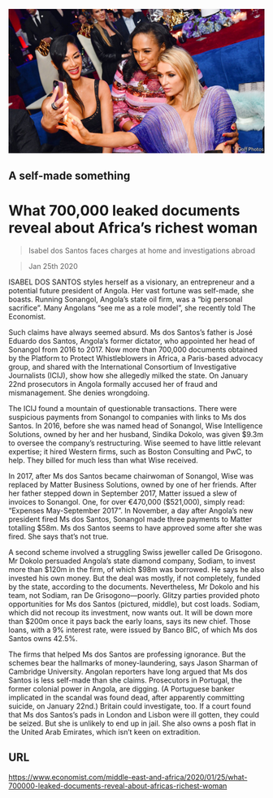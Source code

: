 ![](./images/20200125_MAP004_0.jpg)

## A self-made something

# What 700,000 leaked documents reveal about Africa’s richest woman

> Isabel dos Santos faces charges at home and investigations abroad

> Jan 25th 2020

ISABEL DOS SANTOS styles herself as a visionary, an entrepreneur and a potential future president of Angola. Her vast fortune was self-made, she boasts. Running Sonangol, Angola’s state oil firm, was a “big personal sacrifice”. Many Angolans “see me as a role model”, she recently told The Economist.

Such claims have always seemed absurd. Ms dos Santos’s father is José Eduardo dos Santos, Angola’s former dictator, who appointed her head of Sonangol from 2016 to 2017. Now more than 700,000 documents obtained by the Platform to Protect Whistleblowers in Africa, a Paris-based advocacy group, and shared with the International Consortium of Investigative Journalists (ICIJ), show how she allegedly milked the state. On January 22nd prosecutors in Angola formally accused her of fraud and mismanagement. She denies wrongdoing.

The ICIJ found a mountain of questionable transactions. There were suspicious payments from Sonangol to companies with links to Ms dos Santos. In 2016, before she was named head of Sonangol, Wise Intelligence Solutions, owned by her and her husband, Sindika Dokolo, was given $9.3m to oversee the company’s restructuring. Wise seemed to have little relevant expertise; it hired Western firms, such as Boston Consulting and PwC, to help. They billed for much less than what Wise received.

In 2017, after Ms dos Santos became chairwoman of Sonangol, Wise was replaced by Matter Business Solutions, owned by one of her friends. After her father stepped down in September 2017, Matter issued a slew of invoices to Sonangol. One, for over €470,000 ($521,000), simply read: “Expenses May-September 2017”. In November, a day after Angola’s new president fired Ms dos Santos, Sonangol made three payments to Matter totalling $58m. Ms dos Santos seems to have approved some after she was fired. She says that’s not true.

A second scheme involved a struggling Swiss jeweller called De Grisogono. Mr Dokolo persuaded Angola’s state diamond company, Sodiam, to invest more than $120m in the firm, of which $98m was borrowed. He says he also invested his own money. But the deal was mostly, if not completely, funded by the state, according to the documents. Nevertheless, Mr Dokolo and his team, not Sodiam, ran De Grisogono—poorly. Glitzy parties provided photo opportunities for Ms dos Santos (pictured, middle), but cost loads. Sodiam, which did not recoup its investment, now wants out. It will be down more than $200m once it pays back the early loans, says its new chief. Those loans, with a 9% interest rate, were issued by Banco BIC, of which Ms dos Santos owns 42.5%.

The firms that helped Ms dos Santos are professing ignorance. But the schemes bear the hallmarks of money-laundering, says Jason Sharman of Cambridge University. Angolan reporters have long argued that Ms dos Santos is less self-made than she claims. Prosecutors in Portugal, the former colonial power in Angola, are digging. (A Portuguese banker implicated in the scandal was found dead, after apparently committing suicide, on January 22nd.) Britain could investigate, too. If a court found that Ms dos Santos’s pads in London and Lisbon were ill gotten, they could be seized. But she is unlikely to end up in jail. She also owns a posh flat in the United Arab Emirates, which isn’t keen on extradition.

## URL

https://www.economist.com/middle-east-and-africa/2020/01/25/what-700000-leaked-documents-reveal-about-africas-richest-woman
